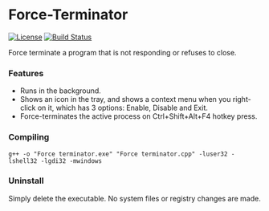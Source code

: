 # Force-Terminator
[![License](https://img.shields.io/badge/license-The_Unlicense-blue.svg)](LICENSE)
[![Build Status](https://img.shields.io/badge/build-Passing-default.svg)](https://travis-ci.org/username/project)

Force terminate a program that is not responding or refuses to close. 

### Features

- Runs in the background.
- Shows an icon in the tray, and shows a context menu when you right-click on it, which has 3 options: Enable, Disable and Exit.
- Force-terminates the active process on Ctrl+Shift+Alt+F4 hotkey press.

### Compiling
```
g++ -o "Force terminator.exe" "Force terminator.cpp" -luser32 -lshell32 -lgdi32 -mwindows
```

### Uninstall
Simply delete the executable. No system files or registry changes are made.

